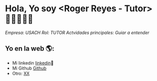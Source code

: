# Hola, Yo soy <Roger Reyes - Tutor>  👋👨‍💻👩‍💻

*Empresa: USACH*
*Rol: TUTOR*
*Actvidades principales: Guiar a entender*


## Yo en la web 🌎:
- Mi linkedin <a href="<>">linkedin</a>💼
- Mi Github <a href="<>">Github</a>
- Otro: <a href="<>"> XX</a>